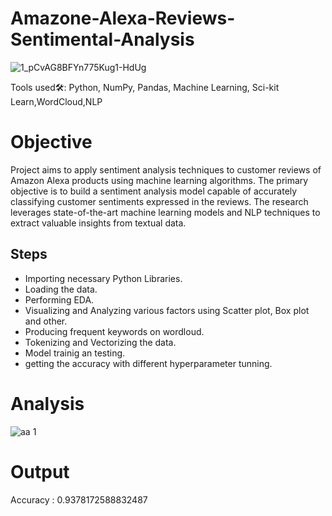 # Amazone-Alexa-Reviews-Sentimental-Analysis

![1_pCvAG8BFYn775Kug1-HdUg](https://github.com/Abhi2850/Amazone-Reviews-Sentimental-Analysis/assets/91343400/04163eeb-d6ac-42fa-8626-9af52e0ab51e)

Tools used🛠: Python, NumPy, Pandas, Machine Learning, Sci-kit Learn,WordCloud,NLP 

# Objective
Project aims to apply sentiment analysis techniques to customer reviews of Amazon Alexa products using machine learning     algorithms. The primary objective is to build a sentiment analysis model capable of accurately classifying customer sentiments expressed in the reviews. The research leverages state-of-the-art machine learning models and NLP techniques to extract valuable insights from textual data.

## Steps
* Importing necessary Python Libraries.
* Loading the data. 
* Performing EDA.
* Visualizing and Analyzing various factors using Scatter plot, Box plot and other.
* Producing frequent keywords on  wordloud.
* Tokenizing and Vectorizing the data.
* Model trainig an testing.
* getting the accuracy with different hyperparameter tunning.


# Analysis
![aa 1](https://github.com/Abhi2850/Amazone-Reviews-Sentimental-Analysis/assets/91343400/cce2b7ae-b0fe-4ce3-b036-095ec6814ce4)


# Output

Accuracy : 0.9378172588832487
